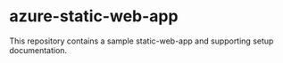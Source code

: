 # azure-static-web-app
This repository contains a sample static-web-app and supporting setup documentation.
